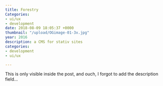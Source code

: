 ```yaml
---
title: Forestry
Categories:
- ui/ux
- development
date: 2018-08-09 18:05:37 +0000
thumbnail: "/upload/OGimage-01-3x.jpg"
year: 2016
description: a CMS for stativ sites
categories:
- development
- ui/ux

---
```

This is only visible inside the post, and ouch, I forgot to add the description field... 